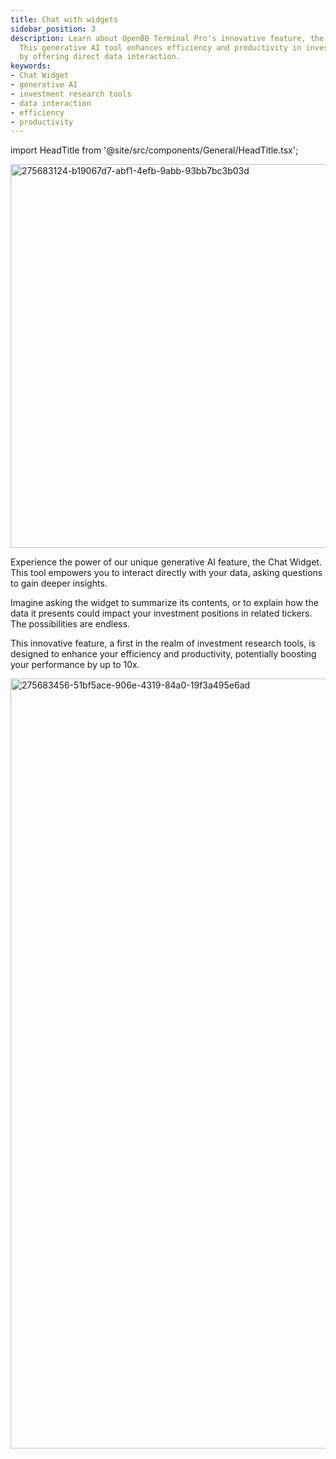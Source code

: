 ```yaml
---
title: Chat with widgets
sidebar_position: 3
description: Learn about OpenBB Terminal Pro's innovative feature, the Chat Widget.
  This generative AI tool enhances efficiency and productivity in investment research
  by offering direct data interaction.
keywords:
- Chat Widget
- generative AI
- investment research tools
- data interaction
- efficiency
- productivity
---
```


import HeadTitle from '@site/src/components/General/HeadTitle.tsx';

<HeadTitle title="Chat with widgets | OpenBB Terminal Pro Docs" />


<img width="614" alt="275683124-b19067d7-abf1-4efb-9abb-93bb7bc3b03d" src="https://github.com/OpenBB-finance/OpenBBTerminal/assets/25267873/6f180d91-207a-4a37-86a8-ba78969f6e0a"/>

Experience the power of our unique generative AI feature, the Chat Widget. This tool empowers you to interact directly with your data, asking questions to gain deeper insights.

Imagine asking the widget to summarize its contents, or to explain how the data it presents could impact your investment positions in related tickers. The possibilities are endless.

This innovative feature, a first in the realm of investment research tools, is designed to enhance your efficiency and productivity, potentially boosting your performance by up to 10x.

<img width="1232" alt="275683456-51bf5ace-906e-4319-84a0-19f3a495e6ad" src="https://github.com/OpenBB-finance/OpenBBTerminal/assets/25267873/d10e1587-998a-4e93-949b-59c070e82423"/>
